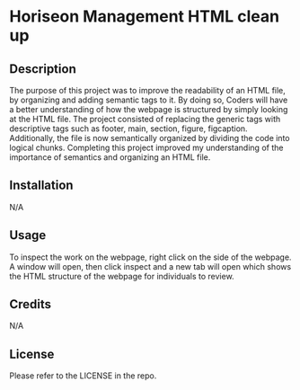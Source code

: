 # Horiseon Management HTML clean up


## Description

The purpose of this project was to improve the readability of an HTML file, by organizing and adding semantic tags to it. By doing so, Coders will have a better understanding of how the webpage is structured by simply looking at the HTML file.
The project consisted of replacing the generic tags with descriptive tags such as footer, main, section, figure, figcaption. Additionally, the file is now semantically organized by dividing the code into logical chunks.
Completing this project improved my understanding of the importance of semantics and organizing an HTML file.

## Installation 

N/A

## Usage

To inspect the work on the webpage, right click on the side of the webpage. A window will open, then click inspect and a new tab will open which shows the HTML structure of the webpage for individuals to review. 

## Credits

N/A

## License

Please refer to the LICENSE in the repo.
